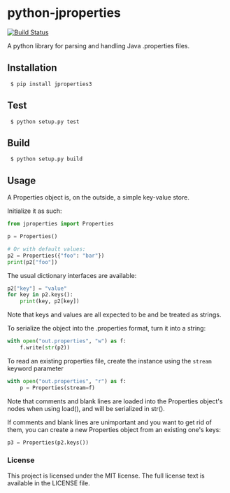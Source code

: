 python-jproperties
==================
[![Build Status](https://travis-ci.org/translate/python-jproperties.svg)](https://travis-ci.org/translate/python-jproperties)

A python library for parsing and handling Java .properties files.


Installation
------------
```
 $ pip install jproperties3
```

Test
----

```
 $ python setup.py test
```

Build
-----

```
 $ python setup.py build
```

Usage
-----

A Properties object is, on the outside, a simple key-value store.

Initialize it as such:

```python
from jproperties import Properties

p = Properties()

# Or with default values:
p2 = Properties({"foo": "bar"})
print(p2["foo"])
```

The usual dictionary interfaces are available:

```python
p2["key"] = "value"
for key in p2.keys():
	print(key, p2[key])
```

Note that keys and values are all expected to be and be treated as strings.

To serialize the object into the .properties format, turn it into a string:

```python
with open("out.properties", "w") as f:
	f.write(str(p2))
```

To read an existing properties file, create the instance using the `stream`
keyword parameter

```python
with open("out.properties", "r") as f:
	p = Properties(stream=f)
```

Note that comments and blank lines are loaded into the Properties object's
nodes when using load(), and will be serialized in str().

If comments and blank lines are unimportant and you want to get rid of them,
you can create a new Properties object from an existing one's keys:

```python
p3 = Properties(p2.keys())
```


### License

This project is licensed under the MIT license. The full license text is
available in the LICENSE file.
